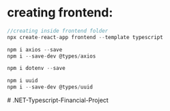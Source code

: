 # creating frontend:

```javascript
//creating inside frontend folder
npx create-react-app frontend --template typescript

npm i axios --save
npm i --save-dev @types/axios

npm i dotenv --save

npm i uuid
npm i --save-dev @types/uuid
```
#   . N E T - T y p e s c r i p t - F i n a n c i a l - P r o j e c t  
 